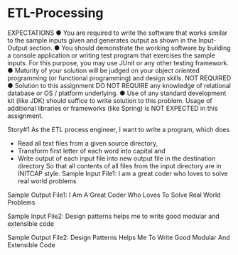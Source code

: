 # ETL-Processing
EXPECTATIONS
● You are required to write the software that works similar to the sample inputs given and generates output as
shown in the Input-Output section.
● You should demonstrate the working software by building a console application or writing test program that
exercises the sample inputs. For this purpose, you may use JUnit or any other testing framework.
● Maturity of your solution will be judged on your object oriented programming (or functional programming) and
design skills.
NOT REQUIRED
● Solution to this assignment DO NOT REQUIRE any knowledge of relational database or OS / platform underlying.
● Use of any standard development kit (like JDK) should suffice to write solution to this problem. Usage of
additional libraries or frameworks (like Spring) is NOT EXPECTED in this assignment.

Story#1
As the ETL process engineer, I want to write a program, which does
- Read all text files from a given source directory,
- Transform first letter of each word into capital and
- Write output of each input file into new output file in the destination directory
  So that all contents of all files from the input directory are in INITCAP style.
  Sample Input File1:
  I am a great coder who loves to solve real world
  problems

Sample Output File1:
I Am A Great Coder Who Loves To Solve Real World
Problems

Sample Input File2:
Design patterns helps me to write good modular
and extensible code

Sample Output File2:
Design Patterns Helps Me To Write Good Modular
And Extensible Code
